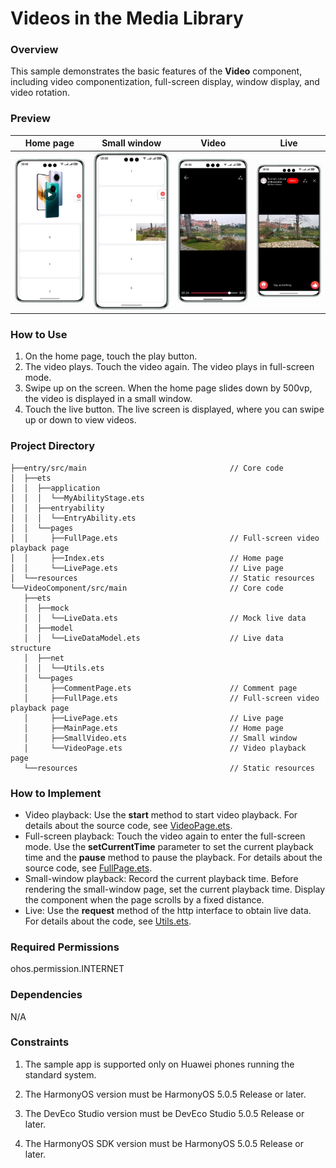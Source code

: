 # Videos in the Media Library

### Overview

This sample demonstrates the basic features of the **Video** component, including video componentization, full-screen display, window display, and video rotation.

### Preview
| Home page                                | Small window                                     | Video                                    | Live                                            |
|------------------------------------------|--------------------------------------------------|----------------------------------------|-------------------------------------------------|
| ![home](screenshots/devices/home.en.png) | ![play1](screenshots/devices/small_video.en.png) | ![play1](screenshots/devices/full.png) | ![play1](screenshots/devices/live_video.en.png) |

### How to Use
1. On the home page, touch the play button.
2. The video plays. Touch the video again. The video plays in full-screen mode.
3. Swipe up on the screen. When the home page slides down by 500vp, the video is displayed in a small window.
4. Touch the live button. The live screen is displayed, where you can swipe up or down to view videos.

### Project Directory
```
├──entry/src/main                                // Core code
│  ├──ets
│  │  ├──application
│  │  │  └──MyAbilityStage.ets
│  │  ├──entryability
│  │  │  └──EntryAbility.ets 
│  │  └──pages
│  │     ├──FullPage.ets                         // Full-screen video playback page
│  │     ├──Index.ets                            // Home page
│  │     └──LivePage.ets                         // Live page
│  └──resources                                  // Static resources
└──VideoComponent/src/main                       // Core code
   ├──ets
   │  ├──mock
   │  │  └──LiveData.ets                         // Mock live data
   │  ├──model
   │  │  └──LiveDataModel.ets                    // Live data structure
   │  ├──net
   │  │  └──Utils.ets
   │  └──pages
   │     ├──CommentPage.ets                      // Comment page
   │     ├──FullPage.ets                         // Full-screen video playback page
   │     ├──LivePage.ets                         // Live page
   │     ├──MainPage.ets                         // Home page
   │     ├──SmallVideo.ets                       // Small window
   │     └──VideoPage.ets                        // Video playback page
   └──resources                                  // Static resources
```
### How to Implement
  + Video playback: Use the **start** method to start video playback. For details about the source code, see [VideoPage.ets](VideoComponent/src/main/ets/components/pages/VideoPage.ets).
  + Full-screen playback: Touch the video again to enter the full-screen mode. Use the **setCurrentTime** parameter to set the current playback time and the **pause** method to pause the playback. For details about the source code, see [FullPage.ets](VideoComponent/src/main/ets/components/pages/FullPage.ets).
  + Small-window playback: Record the current playback time. Before rendering the small-window page, set the current playback time. Display the component when the page scrolls by a fixed distance.
  + Live: Use the **request** method of the http interface to obtain live data. For details about the code, see [Utils.ets](VideoComponent/src/main/ets/components/net/Utils.ets).

### Required Permissions

ohos.permission.INTERNET

### Dependencies

N/A

### Constraints

1. The sample app is supported only on Huawei phones running the standard system.

2. The HarmonyOS version must be HarmonyOS 5.0.5 Release or later.

3. The DevEco Studio version must be DevEco Studio 5.0.5 Release or later.

4. The HarmonyOS SDK version must be HarmonyOS 5.0.5 Release or later.
